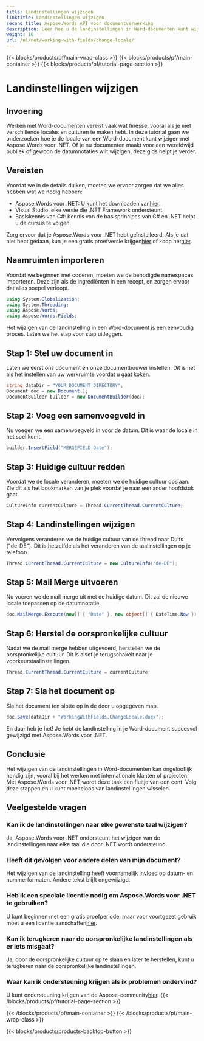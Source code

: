 ```yaml
---
title: Landinstellingen wijzigen
linktitle: Landinstellingen wijzigen
second_title: Aspose.Words API voor documentverwerking
description: Leer hoe u de landinstellingen in Word-documenten kunt wijzigen met Aspose.Words voor .NET met deze gids. Perfect voor het afhandelen van internationale klanten en projecten.
weight: 10
url: /nl/net/working-with-fields/change-locale/
---
```


{{< blocks/products/pf/main-wrap-class >}}
{{< blocks/products/pf/main-container >}}
{{< blocks/products/pf/tutorial-page-section >}}

# Landinstellingen wijzigen

## Invoering

Werken met Word-documenten vereist vaak wat finesse, vooral als je met verschillende locales en culturen te maken hebt. In deze tutorial gaan we onderzoeken hoe je de locale van een Word-document kunt wijzigen met Aspose.Words voor .NET. Of je nu documenten maakt voor een wereldwijd publiek of gewoon de datumnotaties wilt wijzigen, deze gids helpt je verder.

## Vereisten

Voordat we in de details duiken, moeten we ervoor zorgen dat we alles hebben wat we nodig hebben:

-  Aspose.Words voor .NET: U kunt het downloaden van[hier](https://releases.aspose.com/words/net/).
- Visual Studio: elke versie die .NET Framework ondersteunt.
- Basiskennis van C#: Kennis van de basisprincipes van C# en .NET helpt u de cursus te volgen.

 Zorg ervoor dat je Aspose.Words voor .NET hebt geïnstalleerd. Als je dat niet hebt gedaan, kun je een gratis proefversie krijgen[hier](https://releases.aspose.com/) of koop het[hier](https://purchase.aspose.com/buy).

## Naamruimten importeren

Voordat we beginnen met coderen, moeten we de benodigde namespaces importeren. Deze zijn als de ingrediënten in een recept, en zorgen ervoor dat alles soepel verloopt.

```csharp
using System.Globalization;
using System.Threading;
using Aspose.Words;
using Aspose.Words.Fields;
```

Het wijzigen van de landinstelling in een Word-document is een eenvoudig proces. Laten we het stap voor stap uitleggen.

## Stap 1: Stel uw document in

Laten we eerst ons document en onze documentbouwer instellen. Dit is net als het instellen van uw werkruimte voordat u gaat koken.

```csharp
string dataDir = "YOUR DOCUMENT DIRECTORY";
Document doc = new Document();
DocumentBuilder builder = new DocumentBuilder(doc);
```

## Stap 2: Voeg een samenvoegveld in

Nu voegen we een samenvoegveld in voor de datum. Dit is waar de locale in het spel komt.

```csharp
builder.InsertField("MERGEFIELD Date");
```

## Stap 3: Huidige cultuur redden

Voordat we de locale veranderen, moeten we de huidige cultuur opslaan. Zie dit als het bookmarken van je plek voordat je naar een ander hoofdstuk gaat.

```csharp
CultureInfo currentCulture = Thread.CurrentThread.CurrentCulture;
```

## Stap 4: Landinstellingen wijzigen

Vervolgens veranderen we de huidige cultuur van de thread naar Duits ("de-DE"). Dit is hetzelfde als het veranderen van de taalinstellingen op je telefoon.

```csharp
Thread.CurrentThread.CurrentCulture = new CultureInfo("de-DE");
```

## Stap 5: Mail Merge uitvoeren

Nu voeren we de mail merge uit met de huidige datum. Dit zal de nieuwe locale toepassen op de datumnotatie.

```csharp
doc.MailMerge.Execute(new[] { "Date" }, new object[] { DateTime.Now });
```

## Stap 6: Herstel de oorspronkelijke cultuur

Nadat we de mail merge hebben uitgevoerd, herstellen we de oorspronkelijke cultuur. Dit is alsof je terugschakelt naar je voorkeurstaalinstellingen.

```csharp
Thread.CurrentThread.CurrentCulture = currentCulture;
```

## Stap 7: Sla het document op

Sla het document ten slotte op in de door u opgegeven map.

```csharp
doc.Save(dataDir + "WorkingWithFields.ChangeLocale.docx");
```

En daar heb je het! Je hebt de landinstelling in je Word-document succesvol gewijzigd met Aspose.Words voor .NET.

## Conclusie

Het wijzigen van de landinstellingen in Word-documenten kan ongelooflijk handig zijn, vooral bij het werken met internationale klanten of projecten. Met Aspose.Words voor .NET wordt deze taak een fluitje van een cent. Volg deze stappen en u kunt moeiteloos van landinstellingen wisselen.

## Veelgestelde vragen

### Kan ik de landinstellingen naar elke gewenste taal wijzigen?
Ja, Aspose.Words voor .NET ondersteunt het wijzigen van de landinstellingen naar elke taal die door .NET wordt ondersteund.

### Heeft dit gevolgen voor andere delen van mijn document?
Het wijzigen van de landinstelling heeft voornamelijk invloed op datum- en nummerformaten. Andere tekst blijft ongewijzigd.

### Heb ik een speciale licentie nodig om Aspose.Words voor .NET te gebruiken?
 U kunt beginnen met een gratis proefperiode, maar voor voortgezet gebruik moet u een licentie aanschaffen[hier](https://purchase.aspose.com/buy).

### Kan ik terugkeren naar de oorspronkelijke landinstellingen als er iets misgaat?
Ja, door de oorspronkelijke cultuur op te slaan en later te herstellen, kunt u terugkeren naar de oorspronkelijke landinstellingen.

### Waar kan ik ondersteuning krijgen als ik problemen ondervind?
 U kunt ondersteuning krijgen van de Aspose-community[hier](https://forum.aspose.com/c/words/8).
{{< /blocks/products/pf/tutorial-page-section >}}

{{< /blocks/products/pf/main-container >}}
{{< /blocks/products/pf/main-wrap-class >}}

{{< blocks/products/products-backtop-button >}}

